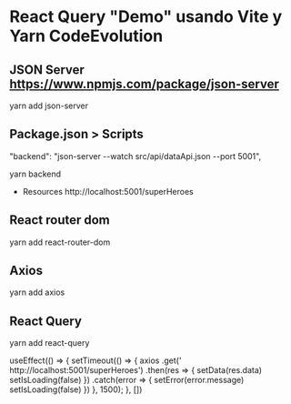 # React Query "Demo" usando Vite y Yarn  CodeEvolution

<!--
https://www.youtube.com/watch?v=Nm0inP3B_zs&list=PLC3y8-rFHvwjTELCrPrcZlo6blLBUspd2&index=2


// Llamado a la api v1
const { isLoading, data} = useQuery('super-heroes', () => {
  return axios.get('http://localhost:5001/superHeroes');
})

-->

## JSON Server   https://www.npmjs.com/package/json-server
yarn add json-server

## Package.json > Scripts
"backend": "json-server --watch src/api/dataApi.json --port 5001",

yarn backend

- Resources
http://localhost:5001/superHeroes


## React router dom
yarn add react-router-dom

## Axios
yarn add axios

## React Query
yarn add react-query




  useEffect(() => {
    setTimeout(() => {
      axios
      .get(' http://localhost:5001/superHeroes')
      .then(res => {
        setData(res.data)
        setIsLoading(false)
      })
      .catch(error => {
        setError(error.message)
        setIsLoading(false)
      })
    }, 1500);
  }, [])